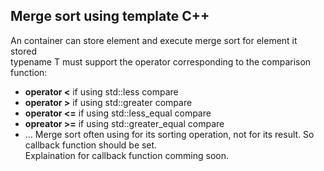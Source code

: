 ## Merge sort using template C++<br/>
An container can store element and execute merge sort for element it stored<br/>
typename T must support the operator corresponding to the comparison function:<br/>
- **operator <** if using std::less compare
- **operator >** if using std::greater compare
- **operator <=** if using std::less_equal compare
- **opreator >=** if using std::greater_equal compare
- ...
Merge sort often using for its sorting operation, not for its result. So callback function should be set.<br/>
Explaination for callback function comming soon.
